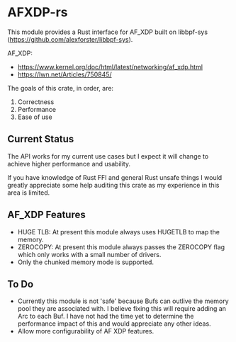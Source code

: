 # AFXDP-rs

This module provides a Rust interface for AF_XDP built on libbpf-sys (https://github.com/alexforster/libbpf-sys).

AF_XDP:

* <https://www.kernel.org/doc/html/latest/networking/af_xdp.html>
* <https://lwn.net/Articles/750845/>

The goals of this crate, in order, are:

1. Correctness
2. Performance
3. Ease of use

## Current Status

The API works for my current use cases but I expect it will change to achieve higher performance and usability.

If you have knowledge of Rust FFI and general Rust unsafe things I would greatly appreciate some help auditing this crate as my experience in this area is limited.

## AF_XDP Features

* HUGE TLB: At present this module always uses HUGETLB to map the memory.
* ZEROCOPY: At present this module always passes the ZEROCOPY flag which only works with a small number of drivers.
* Only the chunked memory mode is supported.

## To Do

* Currently this module is not 'safe' because Bufs can outlive the memory pool they are associated with. I believe fixing this will require adding an Arc to each Buf. I have not had the time yet to determine the performance impact of this and would appreciate any other ideas.
* Allow more configurability of AF XDP features.
